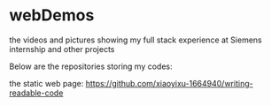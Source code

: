 # webDemos
the videos and pictures showing my full stack experience at Siemens internship and other projects

Below are the repositories storing my codes:

the static web page: 
https://github.com/xiaoyixu-1664940/writing-readable-code
